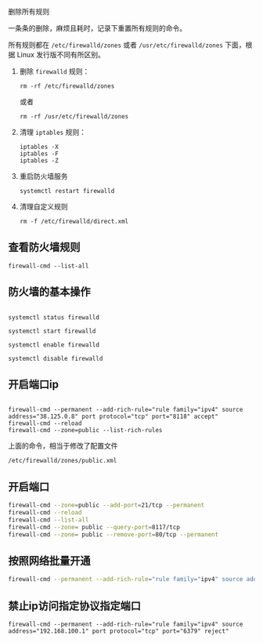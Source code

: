 
删除所有规则

一条条的删除，麻烦且耗时，记录下重置所有规则的命令。

所有规则都在 `/etc/firewalld/zones` 或者 `/usr/etc/firewalld/zones` 下面，根据 Linux 发行版不同有所区别。

1. 删除 `firewalld` 规则：
   
    ```shell
    rm -rf /etc/firewalld/zones
    ```
    
    或者
    
    ```shell
    rm -rf /usr/etc/firewalld/zones
    ```
    
2. 清理 `iptables` 规则：
   
    ```shell
    iptables -X
    iptables -F
    iptables -Z
    ```
    
3. 重启防火墙服务
   
    ```shell
    systemctl restart firewalld
    ```
    
4. 清理自定义规则
   
    ```shell
    rm -f /etc/firewalld/direct.xml
    ```


## 查看防火墙规则

```
firewall-cmd --list-all
```



## 防火墙的基本操作

```shell

systemctl status firewalld

systemctl start firewalld

systemctl enable firewalld

systemctl disable firewalld

```

## 开启端口ip

```shell

firewall-cmd --permanent --add-rich-rule="rule family="ipv4" source address="38.125.0.8" port protocol="tcp" port="8118" accept"
firewall-cmd --reload
firewall-cmd --zone=public --list-rich-rules

```

上面的命令，相当于修改了配置文件

```/etc/firewalld/zones/public.xml```

## 开启端口

```bash
firewall-cmd --zone=public --add-port=21/tcp --permanent
firewall-cmd --reload 
firewall-cmd --list-all
firewall-cmd --zone= public --query-port=8117/tcp 
firewall-cmd --zone= public --remove-port=80/tcp --permanent
```



## 按照网络批量开通

```bash
firewall-cmd --permanent --add-rich-rule="rule family="ipv4" source address="192.168.0.0/16" accept"
```

## 禁止ip访问指定协议指定端口
```shell
firewall-cmd --permanent --add-rich-rule="rule family="ipv4" source address="192.168.100.1" port protocol="tcp" port="6379" reject" 
```

